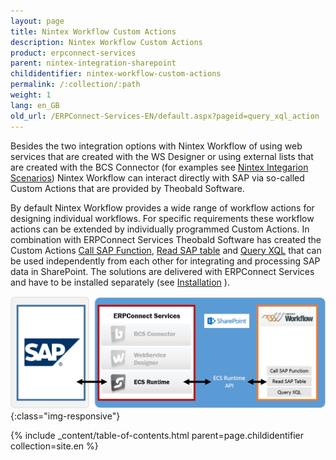 ```yaml
---
layout: page
title: Nintex Workflow Custom Actions
description: Nintex Workflow Custom Actions
product: erpconnect-services
parent: nintex-integration-sharepoint
childidentifier: nintex-workflow-custom-actions
permalink: /:collection/:path
weight: 1
lang: en_GB
old_url: /ERPConnect-Services-EN/default.aspx?pageid=query_xql_action
---
```


Besides the two integration options with Nintex Workflow of using web services that are created with the WS Designer or using external lists that are created with the BCS Connector (for examples see [Nintex Integarion Scenarios]()) Nintex Workflow can interact directly with SAP via so-called Custom Actions that are provided by Theobald Software.

By default Nintex Workflow provides a wide range of workflow actions for designing individual workflows. For specific requirements these workflow actions can be extended by individually programmed Custom Actions. In combination with ERPConnect Services Theobald Software has created the Custom Actions [Call SAP Function](), [Read SAP table]() and [Query XQL]() that can be used independently from each other for integrating and processing SAP data in SharePoint. The solutions are delivered with ERPConnect Services and have to be installed separately (see [Installation]() ). 


![ECS-Nintex-Integration2](/img/content/ECS-Nintex-Integration2.png){:class="img-responsive"}

{% include _content/table-of-contents.html parent=page.childidentifier collection=site.en %}